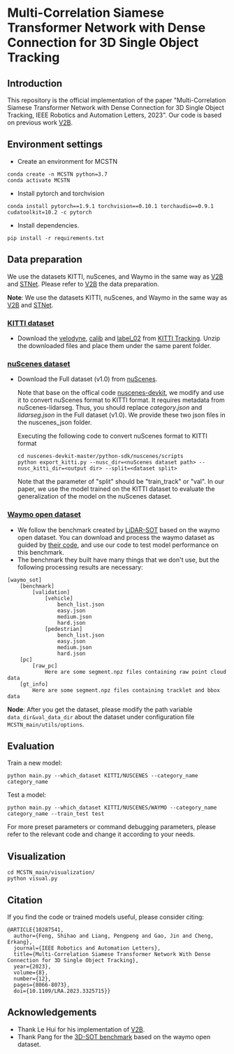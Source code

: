 # Multi-Correlation Siamese Transformer Network with Dense Connection for 3D Single Object Tracking

## Introduction
This repository is the official implementation of the paper "Multi-Correlation Siamese Transformer Network with Dense Connection for 3D Single Object Tracking, IEEE Robotics and Automation Letters, 2023". Our code is based on previous work [V2B](https://github.com/fpthink/V2B).



## Environment settings
* Create an environment for MCSTN
```
conda create -n MCSTN python=3.7
conda activate MCSTN
```

* Install pytorch and torchvision
```
conda install pytorch==1.9.1 torchvision==0.10.1 torchaudio==0.9.1 cudatoolkit=10.2 -c pytorch
```

* Install dependencies.
```
pip install -r requirements.txt
```

## Data preparation
We use the datasets KITTI, nuScenes, and Waymo in the same way as [V2B](https://github.com/fpthink/V2B) and [STNet](https://github.com/fpthink/STNet). Please refer to [V2B](https://github.com/fpthink/V2B) the data preparation.

**Note**: We use the datasets KITTI, nuScenes, and Waymo in the same way as [V2B](https://github.com/fpthink/V2B) and [STNet](https://github.com/fpthink/STNet). 
### [KITTI dataset](https://projet.liris.cnrs.fr/imagine/pub/proceedings/CVPR2012/data/papers/424_O3C-04.pdf)
* Download the [velodyne](http://www.cvlibs.net/download.php?file=data_tracking_velodyne.zip), [calib](http://www.cvlibs.net/download.php?file=data_tracking_calib.zip) and [label_02](http://www.cvlibs.net/download.php?file=data_tracking_label_2.zip) from [KITTI Tracking](http://www.cvlibs.net/datasets/kitti/eval_tracking.php). Unzip the downloaded files and place them under the same parent folder.

### [nuScenes dataset](https://openaccess.thecvf.com/content_CVPR_2020/papers/Caesar_nuScenes_A_Multimodal_Dataset_for_Autonomous_Driving_CVPR_2020_paper.pdf)
* Download the Full dataset (v1.0) from [nuScenes](https://www.nuscenes.org/).
  
    Note that base on the offical code [nuscenes-devkit](https://github.com/nutonomy/nuscenes-devkit), we modify and use it to convert nuScenes format to KITTI format. It requires metadata from nuScenes-lidarseg. Thus, you should replace *category.json* and *lidarseg.json* in the Full dataset (v1.0). We provide these two json files in the nuscenes_json folder.

    Executing the following code to convert nuScenes format to KITTI format
    ```
    cd nuscenes-devkit-master/python-sdk/nuscenes/scripts
    python export_kitti.py --nusc_dir=<nuScenes dataset path> --nusc_kitti_dir=<output dir> --split=<dataset split>
    ```

    Note that the parameter of "split" should be "train_track" or "val". In our paper, we use the model trained on the KITTI dataset to evaluate the generalization of the model on the nuScenes dataset.
	
### [Waymo open dataset](https://openaccess.thecvf.com/content_CVPR_2020/papers/Sun_Scalability_in_Perception_for_Autonomous_Driving_Waymo_Open_Dataset_CVPR_2020_paper.pdf)
* We follow the benchmark created by [LiDAR-SOT](https://github.com/TuSimple/LiDAR_SOT) based on the waymo open dataset. You can download and process the waymo dataset as guided by [their code](https://github.com/TuSimple/LiDAR_SOT), and use our code to test model performance on this benchmark.
* The benchmark they built have many things that we don't use, but the following processing results are necessary:
```
[waymo_sot]
    [benchmark]
        [validation]
            [vehicle]
                bench_list.json
                easy.json
                medium.json
                hard.json
            [pedestrian]
                bench_list.json
                easy.json
                medium.json
                hard.json
    [pc]
        [raw_pc]
            Here are some segment.npz files containing raw point cloud data
    [gt_info]
        Here are some segment.npz files containing tracklet and bbox data
```

**Node**: After you get the dataset, please modify the path variable ```data_dir&val_data_dir``` about the dataset under configuration file ```MCSTN_main/utils/options```.

## Evaluation

Train a new model:
```
python main.py --which_dataset KITTI/NUSCENES --category_name category_name
```

Test a model:
```
python main.py --which_dataset KITTI/NUSCENES/WAYMO --category_name category_name --train_test test
```
For more preset parameters or command debugging parameters, please refer to the relevant code and change it according to your needs.

## Visualization
```
cd MCSTN_main/visualization/
python visual.py
```

## Citation

If you find the code or trained models useful, please consider citing:

```
@ARTICLE{10287541,
  author={Feng, Shihao and Liang, Pengpeng and Gao, Jin and Cheng, Erkang},
  journal={IEEE Robotics and Automation Letters}, 
  title={Multi-Correlation Siamese Transformer Network With Dense Connection for 3D Single Object Tracking}, 
  year={2023},
  volume={8},
  number={12},
  pages={8066-8073},
  doi={10.1109/LRA.2023.3325715}}
```

## Acknowledgements

- Thank Le Hui for his implementation of [V2B](https://github.com/fpthink/V2B).
- Thank Pang for the [3D-SOT benchmark](https://arxiv.org/pdf/2103.06028.pdf) based on the waymo open dataset.




